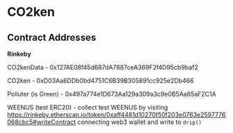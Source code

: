 # CO2ken

## Contract Addresses

**Rinkeby**

CO2kenData - 0x127AE08f45d687dA7887ceA369F2f4D95cb9baf2

CO2ken - 0xD03Aa6DDb0bd4751C6B39B305891cc925e2Db466

Polluter (is Green) - 0x497a774e1D673Aa129a309a3c9e0B5Aa65aF2C1A

WEENUS (test ERC20) - collect test WEENUS by visiting https://rinkeby.etherscan.io/token/0xaff4481d10270f50f203e0763e2597776068cbc5#writeContract connecting web3 wallet and write to `drip()`
